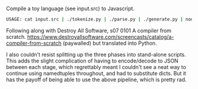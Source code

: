 Compile a toy language (see input.src) to Javascript.

```bash
USAGE: cat input.src | ./tokenize.py | ./parse.py | ./generate.py | node
```

Following along with Destroy All Software, s07 0101 A compiler from scratch.
https://www.destroyallsoftware.com/screencasts/catalog/a-compiler-from-scratch
(paywalled) but translated into Python.

I also couldn't resist splitting up the three phases into stand-alone
scripts. This adds the slight complication of having to encode/decode
to JSON between each stage, which regrettably meant I couldn't see a neat
way to continue using namedtuples throughout, and had to substitute dicts.
But it has the payoff of being able to use the above pipeline, which is pretty
rad.

